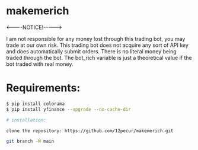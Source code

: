 # makemerich
<----NOTICE!----->

I am not responsible for any money lost through this trading bot, you may trade at our own risk.
This trading bot does not acquire any sort of API key and does automatically submit orders.
There is no literal money being traded through the bot. The bot_rich variable is just a theoretical value if the bot traded with real money.

# Requirements:

```bash
$ pip install colorama
$ pip install yfinance --upgrade --no-cache-dir

# installation: 

clone the repository: https://github.com/12pecur/makemerich.git

git branch -M main
